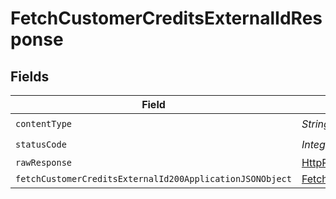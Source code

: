 # FetchCustomerCreditsExternalIdResponse


## Fields

| Field                                                                                                                           | Type                                                                                                                            | Required                                                                                                                        | Description                                                                                                                     |
| ------------------------------------------------------------------------------------------------------------------------------- | ------------------------------------------------------------------------------------------------------------------------------- | ------------------------------------------------------------------------------------------------------------------------------- | ------------------------------------------------------------------------------------------------------------------------------- |
| `contentType`                                                                                                                   | *String*                                                                                                                        | :heavy_check_mark:                                                                                                              | N/A                                                                                                                             |
| `statusCode`                                                                                                                    | *Integer*                                                                                                                       | :heavy_check_mark:                                                                                                              | N/A                                                                                                                             |
| `rawResponse`                                                                                                                   | [HttpResponse<byte[]>](https://docs.oracle.com/en/java/javase/11/docs/api/java.net.http/java/net/http/HttpResponse.html)        | :heavy_minus_sign:                                                                                                              | N/A                                                                                                                             |
| `fetchCustomerCreditsExternalId200ApplicationJSONObject`                                                                        | [FetchCustomerCreditsExternalId200ApplicationJSON](../../models/operations/FetchCustomerCreditsExternalId200ApplicationJSON.md) | :heavy_minus_sign:                                                                                                              | OK                                                                                                                              |